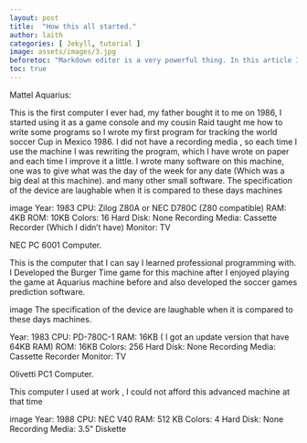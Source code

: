 ```yaml
---
layout: post
title:  "How this all started."
author: laith
categories: [ Jekyll, tutorial ]
image: assets/images/3.jpg
beforetoc: "Markdown editor is a very powerful thing. In this article I'm going to show you what you can actually do with it, some tricks and tips while editing your post."
toc: true
---
```

Mattel Aquarius:

This is the first computer I ever had, my father bought it to me on 1986, I started using it as a game console and my cousin Raid taught me how to write some programs so I wrote my first program for tracking the world soccer Cup in Mexico 1986. I did not have a recording media , so each time I use the machine I was rewriting the program, which I have wrote on paper and each time I improve it a little. I wrote many software on this machine, one was to give what was the day of the week for any date (Which was a big deal at this machine). and many other small software. The specification of the device are laughable when it is compared to these days machines

image
Year: 1983 CPU: Zilog Z80A or NEC D780C (Z80 compatible) RAM: 4KB ROM: 10KB Colors: 16 Hard Disk: None Recording Media: Cassette Recorder (Which I didn’t have) Monitor: TV

NEC PC 6001 Computer.

This is the computer that I can say I learned professional programming with. I Developed the Burger Time game for this machine after I enjoyed playing the game at Aquarius machine before and also developed the soccer games prediction software.

image
The specification of the device are laughable when it is compared to these days machines.

Year: 1983 CPU: PD-780C-1 RAM: 16KB ( I got an update version that have 64KB RAM) ROM: 16KB Colors: 256 Hard Disk: None Recording Media: Cassette Recorder Monitor: TV

Olivetti PC1 Computer.

This computer I used at work , I could not afford this advanced machine at that time

image
Year: 1988 CPU: NEC V40 RAM: 512 KB Colors: 4 Hard Disk: None Recording Media: 3.5” Diskette